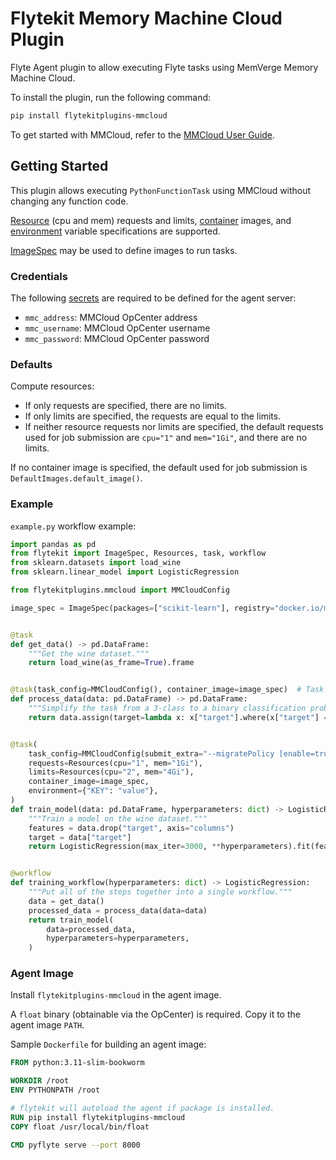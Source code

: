 # Flytekit Memory Machine Cloud Plugin

Flyte Agent plugin to allow executing Flyte tasks using MemVerge Memory Machine Cloud.

To install the plugin, run the following command:

```bash
pip install flytekitplugins-mmcloud
```

To get started with MMCloud, refer to the [MMCloud User Guide](https://docs.memverge.com/mmce/current/userguide/olh/index.html).

## Getting Started

This plugin allows executing `PythonFunctionTask` using MMCloud without changing any function code.

[Resource](https://docs.flyte.org/projects/cookbook/en/latest/auto_examples/productionizing/customizing_resources.html) (cpu and mem) requests and limits, [container](https://docs.flyte.org/projects/cookbook/en/latest/auto_examples/customizing_dependencies/multi_images.html) images, and [environment](https://docs.flyte.org/projects/flytekit/en/latest/generated/flytekit.task.html) variable specifications are supported.

[ImageSpec](https://docs.flyte.org/projects/cookbook/en/latest/auto_examples/customizing_dependencies/image_spec.html) may be used to define images to run tasks.

### Credentials

The following [secrets](https://docs.flyte.org/projects/cookbook/en/latest/auto_examples/productionizing/use_secrets.html) are required to be defined for the agent server:
* `mmc_address`: MMCloud OpCenter address
* `mmc_username`: MMCloud OpCenter username
* `mmc_password`: MMCloud OpCenter password

### Defaults

Compute resources:
* If only requests are specified, there are no limits.
* If only limits are specified, the requests are equal to the limits.
* If neither resource requests nor limits are specified, the default requests used for job submission are `cpu="1"` and `mem="1Gi"`, and there are no limits.

If no container image is specified, the default used for job submission is `DefaultImages.default_image()`.

### Example

`example.py` workflow example:
```python
import pandas as pd
from flytekit import ImageSpec, Resources, task, workflow
from sklearn.datasets import load_wine
from sklearn.linear_model import LogisticRegression

from flytekitplugins.mmcloud import MMCloudConfig

image_spec = ImageSpec(packages=["scikit-learn"], registry="docker.io/memverge")


@task
def get_data() -> pd.DataFrame:
    """Get the wine dataset."""
    return load_wine(as_frame=True).frame


@task(task_config=MMCloudConfig(), container_image=image_spec)  # Task will be submitted as MMCloud job
def process_data(data: pd.DataFrame) -> pd.DataFrame:
    """Simplify the task from a 3-class to a binary classification problem."""
    return data.assign(target=lambda x: x["target"].where(x["target"] == 0, 1))


@task(
    task_config=MMCloudConfig(submit_extra="--migratePolicy [enable=true]"),
    requests=Resources(cpu="1", mem="1Gi"),
    limits=Resources(cpu="2", mem="4Gi"),
    container_image=image_spec,
    environment={"KEY": "value"},
)
def train_model(data: pd.DataFrame, hyperparameters: dict) -> LogisticRegression:
    """Train a model on the wine dataset."""
    features = data.drop("target", axis="columns")
    target = data["target"]
    return LogisticRegression(max_iter=3000, **hyperparameters).fit(features, target)


@workflow
def training_workflow(hyperparameters: dict) -> LogisticRegression:
    """Put all of the steps together into a single workflow."""
    data = get_data()
    processed_data = process_data(data=data)
    return train_model(
        data=processed_data,
        hyperparameters=hyperparameters,
    )
```

### Agent Image

Install `flytekitplugins-mmcloud` in the agent image.

A `float` binary (obtainable via the OpCenter) is required. Copy it to the agent image `PATH`.

Sample `Dockerfile` for building an agent image:
```dockerfile
FROM python:3.11-slim-bookworm

WORKDIR /root
ENV PYTHONPATH /root

# flytekit will autoload the agent if package is installed.
RUN pip install flytekitplugins-mmcloud
COPY float /usr/local/bin/float

CMD pyflyte serve --port 8000
```
